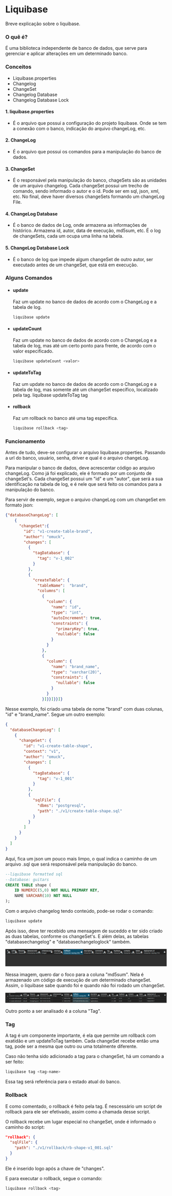 # Liquibase

Breve explicação sobre o liquibase.

### O quê é?
É uma biblioteca independente de banco de dados, que serve para gerenciar e aplicar alterações em um determinado banco.

### Conceitos

- Liquibase.properties
- Changelog
- ChangeSet
- Changelog Database
- Changelog Database Lock

#### 1. liquibase.properties
- É o arquivo que possui a configuração do projeto liquibase. Onde se tem a conexão com o banco,
indicação do arquivo changeLog, etc.

#### 2. ChangeLog
- É o arquivo que possui os comandos para a manipulação do banco de dados.

#### 3. ChangeSet 
- É o responsável pela manipulação do banco, chageSets são as unidades de um arquivo changelog. Cada changeSet possui um trecho de comando,
sendo informado o autor e o id. Pode ser em sql, json, xml, etc. No final, deve haver diversos changeSets formando um changeLog File.

#### 4. ChangeLog Database
- É o banco de dados de Log, onde armazena as informações de histórico. Armazena id, autor, data de execução, md5sum, etc. É o log de 
changeSets, cada um ocupa uma linha na tabela. 
  
#### 5. ChangeLog Database Lock
- É o banco de log que impede algum changeSet de outro autor, ser executado antes de um changeSet, que está em execução.

### Alguns Comandos
- #### update
    Faz um update no banco de dados de acordo com o ChangeLog e a tabela de log.
  ```bash
  liquibase update
  ```
- #### updateCount 
    Faz um update no banco de dados de acordo com o ChangeLog e a tabela de log, mas até um certo ponto para frente, de acordo
com o valor especificado.
    ```bash
    liquibase updateCount <valor>
    ```  
- #### updateToTag
    Faz um update no banco de dados de acordo com o ChangeLog e a tabela de log, mas somente até um changeSet específico,
localizado pela tag.
    liquibase updateToTag tag
  
- #### rollback
    Faz um rollback no banco até uma tag específica.
  
    ```bash
    liquibase rollback <tag>
    ``` 

### Funcionamento
Antes de tudo, deve-se configurar o arquivo liquibase.properties. Passando a url do banco, usuário, senha,
driver e qual é o arquivo changeLog.

Para manipular o banco de dados, deve acrescentar código ao arquivo changeLog. Como já foi explicado, ele é formado por um conjunto
de changeSet's. Cada changeSet possui um "id" e um "autor", que será a sua identificação na tabela de log, e é nele que 
será feito os comandos para a manipulação do banco.

Para servir de exemplo, segue o arquivo changeLog com um changeSet em formato json:

```json
{"databaseChangeLog": [
    {
      "changeSet":{
        "id": "v1-create-table-brand",
        "author": "omuck",
        "changes": [
          {
            "tagDatabase": {
              "tag": "v-1_002"
            }
          },
          {
            "createTable": {
              "tableName":  "brand",
              "columns": [
                {
                  "column": {
                    "name": "id",
                    "type": "int",
                    "autoIncrement": true,
                    "constraints": {
                      "primaryKey": true,
                      "nullable": false
                    }
                  }
                },
                {
                  "column": {
                    "name": "brand_name",
                    "type": "varchar(20)",
                    "constraints": {
                      "nullable": false
                    }
                  }
                }]}}]}}]}
```
Nesse exemplo, foi criado uma tabela de nome "brand" com duas colunas, "id" e "brand_name".
Segue um outro exemplo:
```json
{
  "databaseChangeLog": [
    {
      "changeSet": {
        "id": "v1-create-table-shape",
        "context": "v1",
        "author": "omuck",
        "changes": [
          {
            "tagDatabase": {
              "tag": "v-1_001"
            }
          },
          {
            "sqlFile": {
              "dbms": "postgresql",
              "path": "./v1/create-table-shape.sql"
            }
          }
        ]
      }
    }
  ]
}
```
Aqui, fica um json um pouco mais limpo, o qual indica o caminho de um arquivo .sql que será responsável pela manipulação
do banco.

```sql
--liquibase formatted sql
--Database: guitars
CREATE TABLE shape (
    ID NUMERIC(5,0) NOT NULL PRIMARY KEY,
    NAME VARCHAR(10) NOT NULL
);
```

Com o arquivo changelog tendo conteúdo, pode-se rodar o comando:
```bash
liquibase update
```
Após isso, deve ter recebido uma mensagem de suceddo e ter sido criado as duas tabelas, conforme os changeSet's.
E além delas, as tabelas "databasechangelog" e "databasechangeloglock" também.

![databasechangelog criada](./images/dbchangelogempty.png)

Nessa imagem, quero dar o foco para a coluna "md5sum". Nela é armazenado um código de execução
de um determinado changeSet. Assim, o liquibase sabe quando foi e quando não foi rodado um changeSet.

![databasechangelog criada](./images/dbclfull.png)

Outro ponto a ser analisado é a coluna "Tag".

### Tag
A tag é um componente importante, é ela que permite um rollback com exatidão e um updateToTag
também.
Cada changeSet recebe então uma tag, pode ser a mesma que outro ou uma totalmente diferente.

Caso não tenha sido adicionado a tag para o changeSet, há um comando a ser feito:
```bash
liquibase tag <tag-name>
```
Essa tag será referência para o estado atual do banco.

### Rollback
E como comentado, o rollback é feito pela tag. É nescessário um script de rollback para ele ser efetivado,
assim como a chamada desse script. 

O rollback recebe um lugar especial no changeSet, onde é informado o caminho do script:
```json
"rollback": {
  "sqlFile": {
    "path": "./v1/rollback/rb-shape-v1_001.sql"
  }
}
```
Ele é inserido logo após a chave de "changes".

E para executar o rollback, segue o comando:
```bash
liquibase rollback <tag>
```
